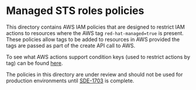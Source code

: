 # Managed STS roles policies

This directory contains AWS IAM policies that are designed to restrict IAM actions to resources where the AWS tag `red-hat-managed=true` is present. These policies allow tags to be added to resources in AWS provided the tags are passed as part of the create API call to AWS. 

To see what AWS actions support condition keys (used to restrict actions by tag) can be found [here](https://docs.aws.amazon.com/service-authorization/latest/reference/reference.html).

The policies in this directory are under review and should not be used for production environments until [SDE-1703](https://issues.redhat.com/browse/SDE-1703) is complete.
